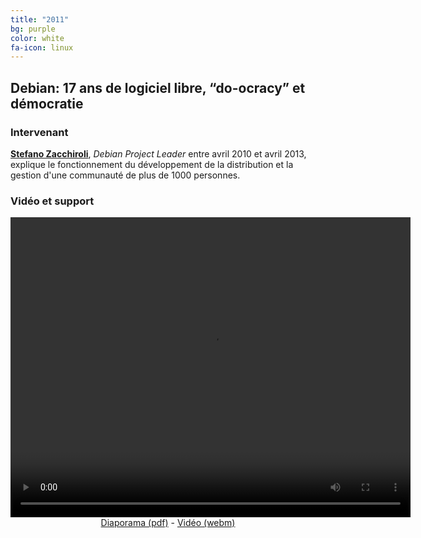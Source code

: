 ```yaml
---
title: "2011"
bg: purple
color: white
fa-icon: linux
---
```


## Debian: 17 ans de logiciel libre, “do-ocracy” et démocratie

### Intervenant

**[Stefano Zacchiroli](https://upsilon.cc/~zack/)**, *Debian Project Leader* entre avril 2010 et avril 2013, explique le fonctionnement du développement de la distribution et la gestion d'une communauté de plus de 1000 personnes.

### Vidéo et support

<center>
<video width="640" height="480" controls="controls">
<source src="http://conference.minet.net/resources/2011/zacchiroli-minet-2011.mp4" type="video/mp4" />
<source src="http://conference.minet.net/resources/2011/zacchiroli-minet-2011.webm" type="video/webm" />Un lien de téléchargement est disponible ci-dessous.
</video>
<br>
<a href="http://conference.minet.net/resources/2011/slides-debian-2011.pdf">Diaporama (pdf)</a> - <a href="http://conference.minet.net/resources/2011/zacchiroli-minet-2011.webm">Vidéo (webm)</a>

</center>
